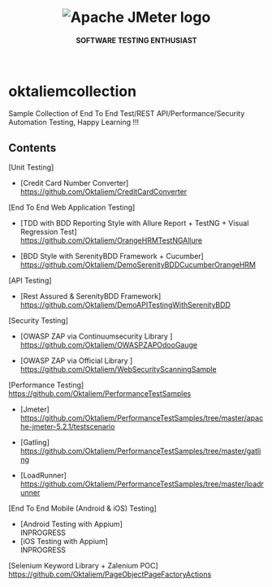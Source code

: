 <h1 align="center"><img src="https://user-images.githubusercontent.com/26521948/72658109-63a1d400-39e7-11ea-9667-c652586b4508.png" alt="Apache JMeter logo" /></h1>
<h4 align="center">SOFTWARE TESTING ENTHUSIAST</h4>
<br>

# oktaliemcollection
Sample Collection of End To End Test/REST API/Performance/Security Automation Testing, Happy Learning !!!

## Contents

[Unit Testing]
- [Credit Card Number Converter] <br/>
https://github.com/Oktaliem/CreditCardConverter

[End To End Web Application Testing]
- [TDD with BDD Reporting Style with Allure Report + TestNG + Visual Regression Test] <br/>
https://github.com/Oktaliem/OrangeHRMTestNGAllure

- [BDD Style with SerenityBDD Framework + Cucumber] <br/>
https://github.com/Oktaliem/DemoSerenityBDDCucumberOrangeHRM

[API Testing]
  - [Rest Assured & SerenityBDD Framework]<br/>
  https://github.com/Oktaliem/DemoAPITestingWithSerenityBDD

[Security Testing]
- [OWASP ZAP via Continuumsecurity Library ]<br/>
https://github.com/Oktaliem/OWASPZAPOdooGauge

- [OWASP ZAP via Official Library ]<br/>
https://github.com/Oktaliem/WebSecurityScanningSample

[Performance Testing] <br/>
https://github.com/Oktaliem/PerformanceTestSamples
- [Jmeter]<br/> 
https://github.com/Oktaliem/PerformanceTestSamples/tree/master/apache-jmeter-5.2.1/testscenario

- [Gatling]<br/>
https://github.com/Oktaliem/PerformanceTestSamples/tree/master/gatling

- [LoadRunner]<br/>
https://github.com/Oktaliem/PerformanceTestSamples/tree/master/loadrunner


[End To End Mobile (Android & iOS) Testing] <br/>
- [Android Testing with Appium]<br/>
INPROGRESS
- [iOS Testing with Appium]<br/>
INPROGRESS

[Selenium Keyword Library + Zalenium POC] <br/>
https://github.com/Oktaliem/PageObjectPageFactoryActions
